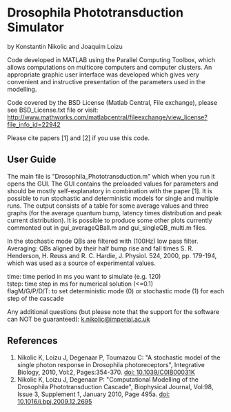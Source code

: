 Drosophila Phototransduction Simulator
======================================

by Konstantin Nikolic and Joaquim Loizu 

Code developed in MATLAB using the Parallel Computing Toolbox, which allows computations 
on multicore computers and computer clusters. An appropriate graphic user interface was 
developed which gives very convenient and instructive presentation of the parameters 
used in the modelling.

Code covered by the BSD License (Matlab Central, File exchange), please see 
BSD_License.txt file or visit: 
http://www.mathworks.com/matlabcentral/fileexchange/view_license?file_info_id=22942

Please cite papers [1] and [2] if you use this code.

User Guide
----------

The main file is "Drosophila_Phototransduction.m" which when you run it opens the GUI.
The GUI contains the preloaded values for parameters and should be mostly 
self-explanatory in combination with the paper [1]. It is possible to run stochastic 
and deterministic models for single and multiple runs. The output consists of a table 
for some average values and three graphs (for the average quantum bump, latency times 
distribution and peak current distribution). It is possible to produce some other plots 
currently commented out in gui_averageQBall.m and gui_singleQB_multi.m files.

In the stochastic mode QBs are filtered with (100Hz) low pass filter.  
Averaging: QBs aligned by their half bump rise and fall times S. R. Henderson, H. Reuss
and R. C. Hardie, J. Physiol. 524, 2000, pp. 179-194, which was used as a source of 
experimental values.

time: time period in ms you want to simulate (e.g. 120)  
tstep: time step in ms for numerical solution (<=0.1)  
flagM/G/P/D/T: to set deterministic mode (0) or stochastic mode (1) for each step 
of the cascade  

Any additional questions (but please note that the support for the software can
NOT be guaranteed): k.nikolic@imperial.ac.uk


References
----------

1. Nikolic K, Loizu J, Degenaar P, Toumazou C: "A stochastic model of the 
   single photon response in Drosophila photoreceptors", Integrative Biology, 
   2010, Vol:2, Pages:354-370. [doi: 10.1039/C0IB00031K](https://doi.org/10.1039/C0IB00031K)
2. Nikolic K, Loizu J, Degenaar P: "Computational Modelling of the Drosophila 
   Phototransduction Cascade", Biophysical Journal, Vol:98, Issue 3, Supplement 1, 
   January 2010, Page 495a. [doi: 10.1016/j.bpj.2009.12.2695](http://dx.doi.org/10.1016/j.bpj.2009.12.2695)

